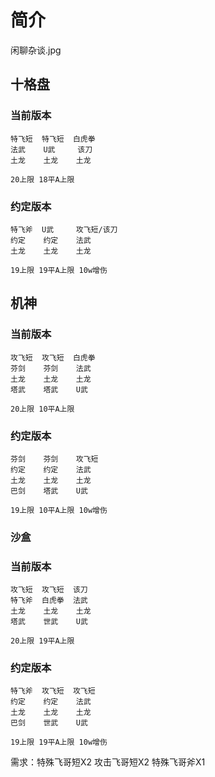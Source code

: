 # 简介

闲聊杂谈.jpg

## 十格盘

### 当前版本
```
特飞短  特飞短  白虎拳
法武    U武     该刀
土龙    土龙    土龙

20上限 18平A上限
```

### 约定版本
```
特飞斧  U武     攻飞短/该刀
约定    约定    法武
土龙    土龙    土龙

19上限 19平A上限 10w增伤
```

## 机神
### 当前版本
```
攻飞短  攻飞短  白虎拳 
芬剑    芬剑    法武        
土龙    土龙    土龙
塔武    塔武    U武

20上限 10平A上限
```

### 约定版本
```
芬剑    芬剑    攻飞短 
约定    约定    法武
土龙    土龙    土龙
巴剑    塔武    U武

19上限 10平A上限 10w增伤
```

### 沙盒
### 当前版本
```
攻飞短  攻飞短  该刀 
特飞斧  白虎拳  法武 
土龙    土龙    土龙
塔武    世武    U武

20上限 19平A上限
```

### 约定版本
```
特飞斧  攻飞短  攻飞短 
约定    约定    法武
土龙    土龙    土龙
巴剑    世武    U武

19上限 19平A上限 10w增伤
```

需求：特殊飞哥短X2 攻击飞哥短X2 特殊飞哥斧X1